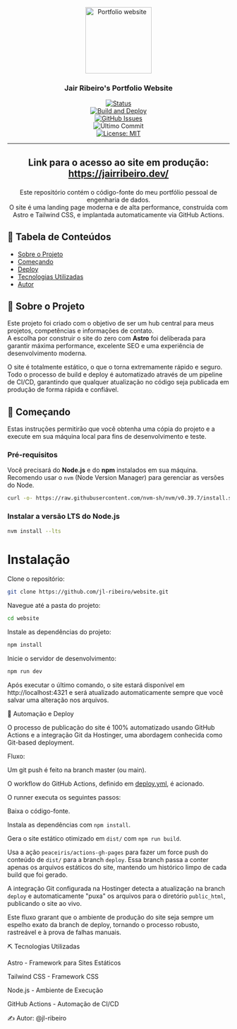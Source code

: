 <p align="center">
  <a href="[coloque seu domínio aqui]" rel="noopener">
    <img width=150px height=150px src="https://cdn-icons-png.flaticon.com/512/2344/2344721.png" alt="Portfolio website">
  </a>
</p>

### <p align="center">Jair Ribeiro's Portfolio Website</p>

<div align="center">

[![Status](https://img.shields.io/badge/status-active-success.svg)]()  
[![Build and Deploy](https://github.com/jl-ribeiro/website/actions/workflows/deploy.yml/badge.svg)](https://github.com/jl-ribeiro/website/actions/workflows/deploy.yml)  
[![GitHub Issues](https://img.shields.io/github/issues/jl-ribeiro/website.svg)](https://github.com/jl-ribeiro/website/issues)  
![Último Commit](https://img.shields.io/github/last-commit/jl-ribeiro/website)  
[![License: MIT](https://img.shields.io/badge/License-MIT-yellow.svg)](https://opensource.org/licenses/MIT)

</div>

---

## <p align="center">Link para o acesso ao site em produção: <a href="https://jairribeiro.dev/">https://jairribeiro.dev/</a></p>

<p align="center"> 
    Este repositório contém o código-fonte do meu portfólio pessoal de engenharia de dados.  
    <br>  
    O site é uma landing page moderna e de alta performance, construída com Astro e Tailwind CSS, e implantada automaticamente via GitHub Actions.
</p>

## 📝 Tabela de Conteúdos

- [Sobre o Projeto](#about)
- [Começando](#getting_started)
- [Deploy](#deployment)
- [Tecnologias Utilizadas](#built_using)
- [Autor](#authors)

## 🧐 Sobre o Projeto <a name = "about"></a>

Este projeto foi criado com o objetivo de ser um hub central para meus projetos, competências e informações de contato.  
A escolha por construir o site do zero com **Astro** foi deliberada para garantir máxima performance, excelente SEO e uma experiência de desenvolvimento moderna.

O site é totalmente estático, o que o torna extremamente rápido e seguro.  
Todo o processo de build e deploy é automatizado através de um pipeline de CI/CD, garantindo que qualquer atualização no código seja publicada em produção de forma rápida e confiável.

## 🏁 Começando <a name = "getting_started"></a>

Estas instruções permitirão que você obtenha uma cópia do projeto e a execute em sua máquina local para fins de desenvolvimento e teste.

### Pré-requisitos

Você precisará do **Node.js** e do **npm** instalados em sua máquina.  
Recomendo usar o `nvm` (Node Version Manager) para gerenciar as versões do Node.

```bash
curl -o- https://raw.githubusercontent.com/nvm-sh/nvm/v0.39.7/install.sh | bash
```
### Instalar a versão LTS do Node.js
```bash
nvm install --lts
```

# Instalação

Clone o repositório:
```bash
git clone https://github.com/jl-ribeiro/website.git
```

Navegue até a pasta do projeto:
```bash
cd website
```

Instale as dependências do projeto:
```bash
npm install
```

Inicie o servidor de desenvolvimento:
```bash
npm run dev
```

Após executar o último comando, o site estará disponível em http://localhost:4321 e será atualizado automaticamente sempre que você salvar uma alteração nos arquivos.

🚀 Automação e Deploy <a name = "deployment"></a>

O processo de publicação do site é 100% automatizado usando GitHub Actions e a integração Git da Hostinger, uma abordagem conhecida como Git-based deployment.

Fluxo:

Um git push é feito na branch master (ou main).

O workflow do GitHub Actions, definido em [deploy.yml](.github/workflows/deploy.yml), é acionado.

O runner executa os seguintes passos:

Baixa o código-fonte.

Instala as dependências com `npm install`.

Gera o site estático otimizado em `dist/` com `npm run build`.

Usa a ação `peaceiris/actions-gh-pages` para fazer um force push do conteúdo de `dist/` para a branch `deploy`. Essa branch passa a conter apenas os arquivos estáticos do site, mantendo um histórico limpo de cada build que foi gerado.

A integração Git configurada na Hostinger detecta a atualização na branch `deploy` e automaticamente "puxa" os arquivos para o diretório `public_html`, publicando o site ao vivo.

Este fluxo grarant que o ambiente de produção do site seja sempre um espelho exato da branch de deploy, tornando o processo robusto, rastreável e à prova de falhas manuais.

⛏️ Tecnologias Utilizadas <a name = "built_using"></a>

Astro - Framework para Sites Estáticos

Tailwind CSS - Framework CSS

Node.js - Ambiente de Execução

GitHub Actions - Automação de CI/CD

✍️ Autor<a name = "authors"></a>:
@jl-ribeiro
